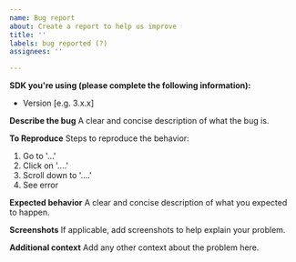 ```yaml
---
name: Bug report
about: Create a report to help us improve
title: ''
labels: bug reported (?)
assignees: ''

---
```


**SDK you're using (please complete the following information):**
 - Version [e.g. 3.x.x]

**Describe the bug**
A clear and concise description of what the bug is.

**To Reproduce**
Steps to reproduce the behavior:
1. Go to '...'
2. Click on '....'
3. Scroll down to '....'
4. See error

**Expected behavior**
A clear and concise description of what you expected to happen.

**Screenshots**
If applicable, add screenshots to help explain your problem.

**Additional context**
Add any other context about the problem here.